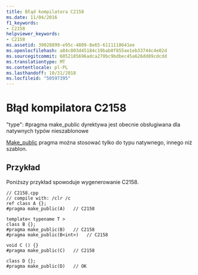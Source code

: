 ```yaml
---
title: Błąd kompilatora C2158
ms.date: 11/04/2016
f1_keywords:
- C2158
helpviewer_keywords:
- C2158
ms.assetid: 39028899-e95c-4809-8e65-6111118641ee
ms.openlocfilehash: a84c803d45184c19bab0f855ae1eb33744c4e02d
ms.sourcegitcommit: 6052185696adca270bc9bdbec45a626dd89cdcdd
ms.translationtype: MT
ms.contentlocale: pl-PL
ms.lasthandoff: 10/31/2018
ms.locfileid: "50597395"
---
```

# <a name="compiler-error-c2158"></a>Błąd kompilatora C2158

"type": #pragma make_public dyrektywa jest obecnie obsługiwana dla natywnych typów nieszablonowe

[Make_public](../../preprocessor/make-public.md) pragma można stosować tylko do typu natywnego, innego niż szablon.

## <a name="example"></a>Przykład

Poniższy przykład spowoduje wygenerowanie C2158.

```
// C2158.cpp
// compile with: /clr /c
ref class A {};
#pragma make_public(A)   // C2158

template< typename T >
class B {};
#pragma make_public(B)   // C2158
#pragma make_public(B<int>)   // C2158

void C () {}
#pragma make_public(C)   // C2158

class D {};
#pragma make_public(D)   // OK
```